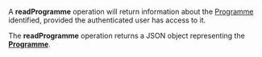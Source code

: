 <a name="readProgramme"></a>A **readProgramme** operation will return information about the <a href="#programmes">Programme</a> identified, provided the authenticated user has access to it.

The **readProgramme** operation returns a JSON object representing the <a href="#programmes">**Programme**</a>.
